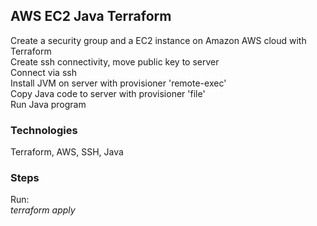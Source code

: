 ## AWS EC2 Java Terraform 
Create a security group and a EC2 instance on Amazon AWS cloud with Terraform<br />
Create ssh connectivity, move public key to server <br />
Connect via ssh <br />
Install JVM on server with provisioner 'remote-exec' <br />
Copy Java code to server with provisioner 'file' <br />
Run Java program <br />


### Technologies
Terraform, AWS, SSH, Java


### Steps
Run: <br />
*terraform apply*


